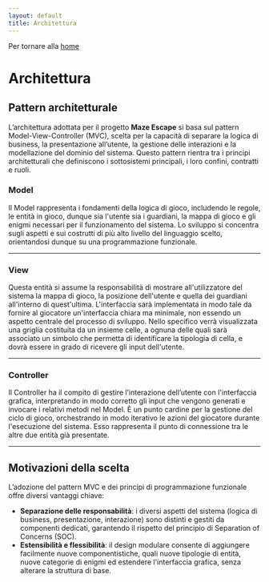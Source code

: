 ```yaml
---
layout: default
title: Architettura
---
```


Per tornare alla [home](index.md)

# Architettura

## Pattern architetturale

L’architettura adottata per il progetto **Maze Escape** si basa sul pattern Model-View-Controller (MVC), scelta per la 
capacità di separare la logica di business, la presentazione all’utente, la gestione delle interazioni e la modellazione
del dominio del sistema. Questo pattern rientra tra i principi architetturali che definiscono i sottosistemi principali,
i loro confini, contratti e ruoli.

### Model

Il Model rappresenta i fondamenti della logica di gioco, includendo le regole, le entità in gioco, dunque sia l'utente
sia i guardiani, la mappa di gioco e gli enigmi necessari per il funzionamento del sistema. Lo sviluppo si concentra
sugli aspetti e sui costrutti di più alto livello del linguaggio scelto, orientandosi dunque su una programmazione
funzionale.

---

### View

Questa entità si assume la responsabilità di mostrare all'utilizzatore del sistema la mappa di gioco, la posizione
dell'utente e quella dei guardiani all'interno di quest'ultima. L'interfaccia sarà implementata in modo tale da fornire
al giocatore un'interfaccia chiara ma minimale, non essendo un aspetto centrale del processo di sviluppo. Nello
specifico verrà visualizzata una griglia costituita da un insieme celle, a ognuna delle quali sarà associato un simbolo
che permetta di identificare la tipologia di cella, e dovrà essere in grado di ricevere gli input dell'utente.

---

### Controller

Il Controller ha il compito di gestire l’interazione dell’utente con l'interfaccia grafica, interpretando in modo
corretto gli input che vengono generati e invocare i relativi metodi nel Model. È un punto cardine per la gestione del
ciclo di gioco, orchestrando in modo iterativo le azioni del giocatore durante l'esecuzione del sistema. Esso
rappresenta il punto di connessione tra le altre due entità già presentate.

---

## Motivazioni della scelta

L’adozione del pattern MVC e dei principi di programmazione funzionale offre diversi vantaggi chiave:
- **Separazione delle responsabilità**: i diversi aspetti del sistema (logica di business, presentazione, interazione)
sono distinti e gestiti da componenti dedicati, garantendo il rispetto del principio di Separation of Concerns (SOC).
- **Estensibilità e flessibilità**: il design modulare consente di aggiungere facilmente nuove componentistiche, quali
nuove tipologie di entità, nuove categorie di enigmi ed estendere l'interfaccia grafica, senza alterare la struttura di
base.